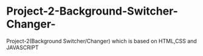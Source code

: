 # Project-2-Background-Switcher-Changer-
Project-2(Background Switcher/Changer) which is based on HTML,CSS and JAVASCRIPT
